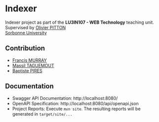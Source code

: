 # Indexer
Indexer project as part of the **LU3IN107 - WEB Technology** teaching unit.\
Supervised by [Olivier PITTON](https://www.linkedin.com/in/olivier-pitton-42604960/)\
[Sorbonne University](http://www.sorbonne-universite.fr/)

## Contribution
* [Francis MURRAY](mailto:franciswmurray@gmail.com)
* [Massil TAGUEMOUT](mailto:massitaguemout@gmail.com)
* [Baptiste PIRES](mailto:baptiste.pires37@gmail.com)


## Documentation
* Swagger API Documentation: http://localhost:8080/
* OpenAPI Specification: http://localhost:8080/api/openapi.json
* Project Reports: Execute `mvn site`. The resulting reports will be generated in `target/site/...` 